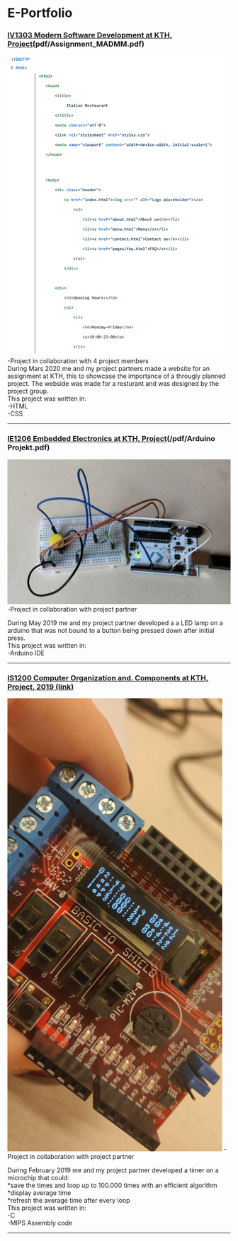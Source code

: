 # E-Portfolio

### [IV1303 Modern Software Development at KTH, Project](pdf)(pdf/Assignment_MADMM.pdf)
<img src="images/italian restaurant.PNG"/>
-Project in collaboration with 4 project members
<br>During Mars 2020 me and my project partners made a website for an assignment at KTH,
this to showcase the importance of a througly planned project.
The webside was made for a resturant and was designed by the project group.
<br>This project was written in:
<br>-HTML
<br>-CSS

---
### [IE1206 Embedded Electronics at KTH, Project](pdf)(/pdf/Arduino Projekt.pdf)
<img src="images/inbyggd.PNG"/>
-Project in collaboration with project partner

During May 2019 me and my project partner developed a a LED lamp on
a arduino that was not bound to a button being pressed down after initial press.
<br>This project was written in:
<br>-Arduino IDE
    
---

### <a href="https://github.com/dilvang/IS1200-MiniProject">IS1200 Computer Organization and. Components at KTH, Project, 2019 (link) </a>
<img src="images/91419981_536782770375282_1497014518922870784_n.jpg"/>
-Project in collaboration with project partner

During February 2019 me and my project partner developed a timer on
a microchip that could:
<br> *save the times and loop up to 100.000 times with an efficient algorithm
<br> *display average time
<br> *refresh the average time after every loop
<br>This project was written in:
<br>-C
<br>-MIPS Assembly code
    
---


